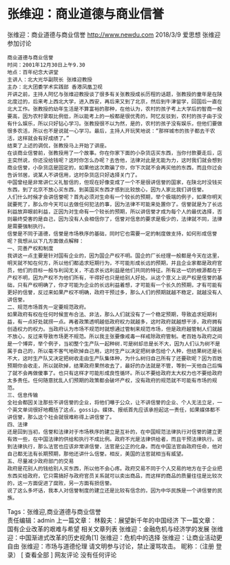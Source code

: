 # 张维迎：商业道德与商业信誉

张维迎：商业道德与商业信誉
http://www.newdu.com 2018/3/9 爱思想 张维迎 参加讨论

    商业道德与商业信誉
    时间：2001年12月30日上午9.30
    地点：百年纪念大讲堂
    主讲人：北大光华副院长 张维迎教授
    主办：北大团委学术实践部 香港凤凰卫视
    开讲之前，主持人阿忆与张维迎教授谈了很多有关张教授成长历程的话题，张教授的童年是在陕北度过的，后来考上西北大学，进入西安，再后来又到了北京，然后到牛津留学，回国后一直在北大工作。张教授的幼年生活是不算富裕的那种，在他认为，农村的孩子考上大学后的智商一般要高，因为农村录取比例低，所以能考上的一般都是很优秀的，阿忆反驳到，农村的孩子由于没有什么娱乐，所以只好钻心学习。张教授很不以为然，是的，农村的孩子没有娱乐，但他们要做很多农活，所以也不是说就一心学习。最后，主持人开玩笑地说：“那样城市的孩子都去干农活，这样就会有好成绩了。”
    结束了上述的调侃，张教授马上开始了讲座。
    在谈商业信誉前，张教授用了一个故事。你在你家下面的小杂货店买东西，当你付款要走后，店主突然说，你还没给钱呢？这时你怎么办呢？去告他，法律对此是无能为力，这时我们就会想到商业信誉，小杂货店是固定的，如果他这次欺骗了你，你下次就不会再买他的东西，而且你过会告诉邻居，说某人不讲信用，这时杂货店只好选择关门了。
    中国曾经是非常讲仁义礼智信的，但现在好像变成了一个不是很讲信誉的国家，在陕北时没钱买东西，到了北京不放心买东西，到英国买东西才感到比较放心，因为人家比我们讲信誉。
    人们什么时候才会讲信誉呢？首先必须对生命有一个较长的预期，举个极端的例子，如果你明天就要死了，那么你今天可以去做任何犯法的事，因为法律不可能来处置你了。信誉就是为了长远利益放弃眼前利益，正因为对生命有一个较长的预期，所以讲信誉才成为每个人的最优选择，否则最终受害的是自己，因为没有人会相信你了，信誉对信息的要求是极少的，法律就不同，法律是需要强制执行。
    信誉是不同于道德，信誉是市场秩序的基础，同时它也需要一定的制度做支持，如何形成信誉呢？我想从以下几方面做点解释：
    一、完善产权和制度
    我讲这一点主要是针对国有企业的，因为国企产权不明。国企的厂长经理一般都是今天在这里，明天就不知在何方，所以他们都追求短期行为，不可能形成长远的预期，并且企业家都是政府官员，他们的目标一般与利润无关，不追求长远利益是他们共同的特征。所有这一切的根源都在于产权不明，因为产权不为他们所有，干得好也只是给别人好处。从这个意义上说产权是信誉的基础，只有产权明确了，你才可能为企业的长远利益着想，才可能有一个长久的预期，才有可能有更好的信誉，反过来如果产权不明确，政府干预过多，那么人们的预期就越不稳定，就越没有人讲信誉。
    二、规范市场首先一定要规范政府。
    如果政府有权在任何时候宣布合法、非法，那么人们就没有了一个稳定预期，导致追求短期利益，有一点好处就捞一点。再者政策透明越低政府权力就越多，这时政府就越想干涉，政府拥有创造权力的权力。当政府认为市场不规范时就想通过管制来规范市场，但是政府越管制人们就越不放心，反过来导致市场更不规范。所以我主张要像戒毒一样戒除政府管制。老百姓与政府之间是一个博弈，举个例子，当初整个生产队一起种树.可是树却总是长不大，因为人们认为树不是属于自己的，所以毫不客气地砍掉自己用，这时生产以决定把树承包给个人种，但结果树还是长不大，这时生产队又决定把树收走由生产队集体种，为什么树归自己所有了还要砍呢？因为百姓预期你会收走，所以就砍掉，结果政府果然收去了，最好的办法就是不管，等到一天他自己后悔了就不会再做傻事了。也只有这样才可能形成良性循环。所以不要给政府太大权力也不要给政府太多责任。任何随意扰乱人们预期的政策都会破坏产权，没有政府的规范就不可能有市场的规范。
    三、信息传输
    全社会都因关注那些不讲信誉的企业，将他们曝于公众，让不讲信誉的企业、个人无法立足，一个英文单词很好地概括了这点，gossip。媒体、报纸首先应该承担起这一责任，如果媒体都不讲信誉，那么这个社会就很难称得上讲信誉了。
    四、法律
    还是回到当初，信誉和法律对于市场秩序的建立是互补的，在中国规范法律执行对信誉的建立更有效一些，在中国法律的供给和执行不成比例。政府不光是法律供给者，而且干预法律执行。说到法律执行，那么法官也应该非常讲信誉，法官是公正的化身。而在中国法官由政府任命，他对自己都无法有长期预期，那他还讲什么信誉。相反，美国的法官就相当有威望。
    五、尽量减少政府部门的交易
    政府是花别人的钱给别人买东西，所以他不会心疼。政府交易不同于个人交易的地方在于企业把东西买给政府，它只需搞好与政府官员关系就可以卖出商品，而这样的商品的质量往往是比较次的，这一方面促进了腐败，另一方面有损信誉。
    说了这么多坏话，我本人对信誉制度的建立还是比较有信念的，因为中华民族是一个讲信誉的民族。
Tags：张维迎,商业道德与商业信誉  
责任编辑：admin
上一篇文章： 林毅夫：展望新千年的中国经济
下一篇文章： 国有企业改革的艰难与希望
相关文章列表
张维迎：金融危机与经济学的发展
张维迎：中国渐进式改革的历史视角[1]
张维迎：危机中的选择
张维迎：让商业活动更自由
张维迎：市场与道德伦理
请文明参与讨论，禁止漫骂攻击。
昵称：（注册  登录）
[ 查看全部 ]
网友评论
    没有任何评论